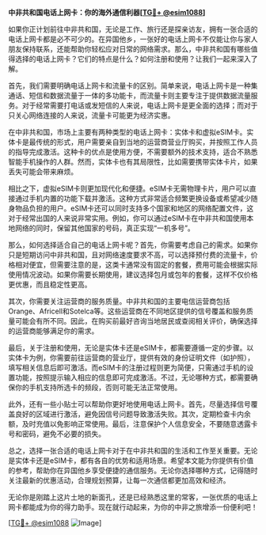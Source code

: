 **中非共和国电话上网卡：你的海外通信利器[[TG💪+ @esim1088](https://t.me/s/esim1088)]**

如果你正计划前往中非共和国，无论是工作、旅行还是探亲访友，拥有一张合适的电话上网卡都是必不可少的。在异国他乡，一张好的电话上网卡不仅能让你与家人朋友保持联系，还能帮助你轻松应对日常的网络需求。那么，中非共和国有哪些值得选择的电话上网卡？它们的特点是什么？如何注册和使用？让我们一起来深入了解。

首先，我们需要明确电话上网卡和流量卡的区别。简单来说，电话上网卡是一种集通话、短信和数据流量于一体的多功能卡，而流量卡则主要专注于提供数据流量服务。对于经常需要打电话或发短信的人来说，电话上网卡是更全面的选择；而对于只关心网络连接的人来说，流量卡可能更为经济实惠。

在中非共和国，市场上主要有两种类型的电话上网卡：实体卡和虚拟eSIM卡。实体卡是最传统的形式，用户需要亲自到当地的运营商营业厅购买，并按照工作人员的指导完成激活。这种卡的优点是使用方便，不需要额外的技术支持，适合不熟悉智能手机操作的人群。然而，实体卡也有其局限性，比如需要携带实体卡片，如果丢失可能会带来麻烦。

相比之下，虚拟eSIM卡则更加现代化和便捷。eSIM卡无需物理卡片，用户可以直接通过手机内置的功能下载并激活。这种方式非常适合频繁更换设备或希望减少随身物品负担的用户。eSIM卡还可以同时支持多个国家和地区的网络配置文件，这对于经常出国的人来说非常实用。例如，你可以通过eSIM卡在中非共和国使用本地网络的同时，保留其他国家的号码，真正实现“一机多号”。

那么，如何选择适合自己的电话上网卡呢？首先，你需要考虑自己的需求。如果你只是短期访问中非共和国，且对网络速度要求不高，可以选择预付费的流量卡，价格相对便宜，但需要注意的是，这类卡通常没有固定的套餐，费用可能会根据实际使用情况波动。如果你需要长期使用，建议选择包月或包年的套餐，这样不仅价格更优惠，而且稳定性更高。

其次，你需要关注运营商的服务质量。中非共和国的主要电信运营商包括Orange、Africell和Sotelca等。这些运营商在不同地区提供的信号覆盖和服务质量可能会有所不同。因此，在购买前最好咨询当地居民或查阅相关评价，确保选择的运营商能够满足你的需求。

最后，关于注册和使用，无论是实体卡还是eSIM卡，都需要遵循一定的步骤。以实体卡为例，你需要前往运营商的营业厅，提供有效的身份证明文件（如护照），填写相关信息后即可激活。而eSIM卡的注册过程则更为简便，只需通过手机的设置功能，按照提示输入相应的信息即可完成激活。不过，无论哪种方式，都需要确保你的手机支持所选卡的频段，否则可能无法正常使用。

此外，还有一些小贴士可以帮助你更好地使用电话上网卡。首先，尽量选择信号覆盖良好的区域进行激活，避免因信号问题导致激活失败。其次，定期检查卡内余额，及时充值以免影响正常使用。最后，注意保护个人信息安全，不要随意透露卡号和密码，避免不必要的损失。

总之，选择一张合适的电话上网卡对于在中非共和国的生活和工作至关重要。无论是实体卡还是eSIM卡，都有各自的优势和适用场景。希望本文能为你提供有价值的参考，帮助你在异国他乡享受便捷的通信服务。无论你选择哪种方式，记得随时关注最新的优惠活动，合理规划预算，让每一次通信都更加高效和经济。

无论你是刚踏上这片土地的新面孔，还是已经熟悉这里的常客，一张优质的电话上网卡都能成为你的得力助手。现在就行动起来，为你的中非之旅增添一份便利吧！

[[TG💪+ @esim1088](https://t.me/s/esim1088) ![Image](https://i.postimg.cc/4NQfJmqS/Snipaste-2025-05-13-00-14-12.png)]